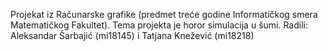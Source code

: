 Projekat iz Računarske grafike (predmet treće godine Informatičkog smera Matematičkog Fakultet).
Tema projekta je horor simulacija u šumi.
Radili: Aleksandar Šarbajić (mi18145) i Tatjana Knežević (mi18218)


